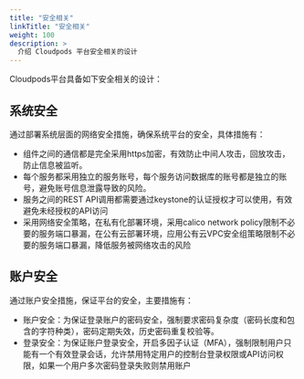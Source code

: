 ```yaml
---
title: "安全相关"
linkTitle: "安全相关"
weight: 100
description: >
  介绍 Cloudpods 平台安全相关的设计
---
```


Cloudpods平台具备如下安全相关的设计：

## 系统安全

通过部署系统层面的网络安全措施，确保系统平台的安全，具体措施有：

* 组件之间的通信都是完全采用https加密，有效防止中间人攻击，回放攻击，防止信息被监听。
* 每个服务都采用独立的服务账号，每个服务访问数据库的账号都是独立的账号，避免账号信息泄露导致的风险。
* 服务之间的REST API调用都需要通过keystone的认证授权才可以使用，有效避免未经授权的API访问
* 采用网络安全策略，在私有化部署环境，采用calico network policy限制不必要的服务端口暴漏，在公有云部署环境，应用公有云VPC安全组策略限制不必要的服务端口暴漏，降低服务被网络攻击的风险


## 账户安全

通过账户安全措施，保证平台的安全，主要措施有：

* 账户安全：为保证登录账户的密码安全，强制要求密码复杂度（密码长度和包含的字符种类），密码定期失效，历史密码重复校验等。
* 登录安全：为保证账户登录安全，开启多因子认证（MFA），强制限制用户只能有一个有效登录会话，允许禁用特定用户的控制台登录权限或API访问权限，如果一个用户多次密码登录失败则禁用账户

